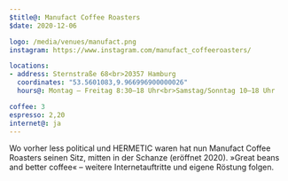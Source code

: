 ```yaml
---
$title@: Manufact Coffee Roasters
$date: 2020-12-06

logo: /media/venues/manufact.png
instagram: https://www.instagram.com/manufact_coffeeroasters/

locations:
- address: Sternstraße 68<br>20357 Hamburg
  coordinates: "53.5601083,9.966996900000026"
  hours@: Montag – Freitag 8:30–18 Uhr<br>Samstag/Sonntag 10–18 Uhr

coffee: 3
espresso: 2,20
internet@: ja
---
```


Wo vorher less political und HERMETIC waren hat nun Manufact Coffee Roasters seinen Sitz, mitten in der Schanze (eröffnet 2020). »Great beans and better coffee« – weitere Internetauftritte und eigene Röstung folgen.
